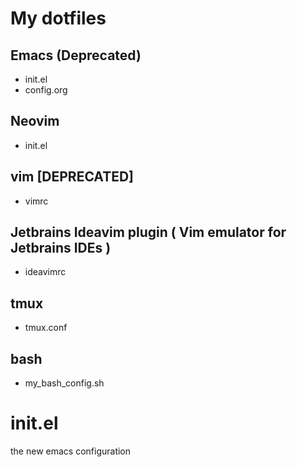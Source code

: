 # My dotfiles

## Emacs (Deprecated)
- init.el
- config.org


## Neovim
- init.el

## vim [DEPRECATED]
- vimrc

## Jetbrains Ideavim plugin ( Vim emulator for Jetbrains IDEs )
- ideavimrc

## tmux
- tmux.conf

## bash
- my_bash_config.sh

# init.el
the new emacs configuration



